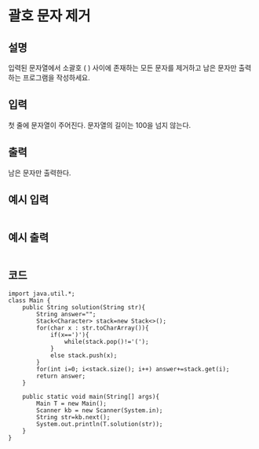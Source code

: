 # 괄호 문자 제거 

## 설명

입력된 문자열에서 소괄호 ( ) 사이에 존재하는 모든 문자를 제거하고 남은 문자만 출력하는 프로그램을 작성하세요.


## 입력
첫 줄에 문자열이 주어진다. 문자열의 길이는 100을 넘지 않는다.


## 출력
남은 문자만 출력한다.

## 예시 입력
```text

```

## 예시 출력
```text

```


## 코드
```
import java.util.*;
class Main {	
	public String solution(String str){
		String answer="";
		Stack<Character> stack=new Stack<>();
		for(char x : str.toCharArray()){
			if(x==')'){
				while(stack.pop()!='(');
			}
			else stack.push(x);
		}
		for(int i=0; i<stack.size(); i++) answer+=stack.get(i);
		return answer;
	}

	public static void main(String[] args){
		Main T = new Main();
		Scanner kb = new Scanner(System.in);
		String str=kb.next();
		System.out.println(T.solution(str));
	}
}
```